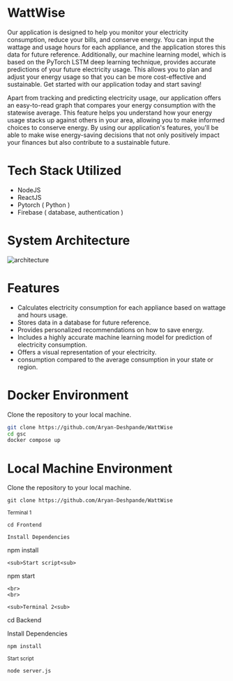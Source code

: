 # WattWise

Our application is designed to help you monitor your electricity consumption, reduce your bills, and conserve energy. You can input the wattage and usage hours for each appliance, and the application stores this data for future reference. Additionally, our machine learning model, which is based on the PyTorch LSTM deep learning technique, provides accurate predictions of your future electricity usage. This allows you to plan and adjust your energy usage so that you can be more cost-effective and sustainable. Get started with our application today and start saving!

Apart from tracking and predicting electricity usage, our application offers an easy-to-read graph that compares your energy consumption with the statewise average. This feature helps you understand how your energy usage stacks up against others in your area, allowing you to make informed choices to conserve energy. By using our application's features, you'll be able to make wise energy-saving decisions that not only positively impact your finances but also contribute to a sustainable future.


# Tech Stack Utilized
- NodeJS 
- ReactJS
- Pytorch ( Python )
- Firebase ( database, authentication )

# System Architecture
![architecture](https://cdn.discordapp.com/attachments/835750351621718030/1091396806518251530/final.png)

# Features
- Calculates electricity consumption for each appliance based on wattage and hours usage.
- Stores data in a database for future reference.
- Provides personalized recommendations on how to save energy.
- Includes a highly accurate machine learning model for prediction of electricity consumption.
- Offers a visual representation of your electricity.
- consumption compared to the average consumption in your state or region.

# Docker Environment
Clone the repository to your local machine.
```bash
git clone https://github.com/Aryan-Deshpande/WattWise
cd gsc
docker compose up
```

# Local Machine Environment
Clone the repository to your local machine.
```
git clone https://github.com/Aryan-Deshpande/WattWise
```

<sub>Terminal 1<sub>
```
cd Frontend

Install Dependencies
```
npm install
```
<sub>Start script<sub>
```
npm start
```
<br>
<br>

<sub>Terminal 2<sub>
```
cd Backend

Install Dependencies
```
npm install
```
<sub>Start script<sub>
```sh
node server.js
```
